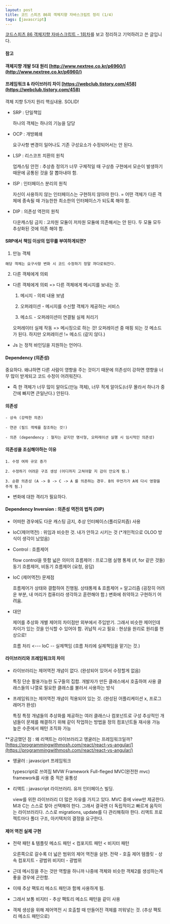 ```yaml
---
layout: post
title: 코드 스피츠 86회 객체지향 자바스크립트 정리 (1/4)
tags: [javascript]
---
```


 [코드스피츠 86 객체지향 자바스크립트 - 1회차](https://www.youtube.com/watch?v=E9NZ0YEZrYU)를 보고 정리하고 기억하려고 쓴 글입니다.
 
 #### 참고
 #### 객체지향 개발 5대 원리 [http://www.nextree.co.kr/p6960/](http://www.nextree.co.kr/p6960/)
 #### 프레임워크 & 라이브러리 차이 [https://webclub.tistory.com/458](https://webclub.tistory.com/458)
  
  객체 지향 5가지 원리 핵심내용.
  SOLID!

- SRP : 단일책임 

  하나의 객체는 하나의 기능을 담당

- OCP : 개방폐쇄 

  요구사항 변경이 일어나도 기존 구성요소가 수정되어서는 안 된다.

- LSP : 리스코프 치환의 원칙

  업캐스팅 안전 : 추상층 정의가 너무 구체적일 때 
  구상층 구현에서 모순이 발생하기 때문에 공통된 것을 잘 뽑아내야 함.

- ISP : 인터페이스 분리의 원칙 

  자신이 사용하지 않는 인터페이스는 구현하지 않아야 한다. 
  = 어떤 객체가 다른 객체에 종속될 때 가능한한 최소한의 인터페이스가 되도록 해야 함.

- DIP : 의존성 역전의 원칙

  다운캐스팅 금지 : 고차원 모듈이 저차원 모듈에 의존해서는 안 된다.
  두 모듈 모두 추상화된 것에 의존 해야 함.


#### SRP에서 책임 이상의 업무를 부여하게되면?

  1. 만능 객체 
  
    해당 객체는 요구사항 변화 시 코드 수정하기 정말 까다로워진다.

  2. 다른 객체에게 의뢰

- 다른 객체에게 의뢰 => 다른 객체에게 메시지를 보내는 것.

  1. 메시지 - 의뢰 내용 보냄

  2. 오퍼레이션 - 메시지를 수신할 객체가 제공하는 서비스

  3. 메소드 - 오퍼레이션이 연결될 실제 처리기

  오퍼레이터 실제 작동 => 메시징으로 하는 것!
  오퍼레이션 중 매핑 되는 것 메소드가 된다. 하지만 오퍼레이션 != 메소드 (같지 않다.)

 - Js 는 정적 바인딩을 지원하는 언어다.

 #### Dependency (의존성)

  중요하다. 왜냐하면 다른 사람이 영향을 주는 것이기 때문에 
  의존성이 강하면 영향을 너무 많이 받게되고 코드 수정이 어려워진다.

 - 즉 한 객체가 너무 많이 알아도(만능 객체), 너무 적게 알아도(너무 몰라서 하나가 중간에 빠지면 큰일난다.) 안된다.

 #### 의존성

    - 상속 (강력한 의존)

    - 연관 (필드 객체를 참조하는 것!)

    - 의존 (dependency : 철자는 같지만 명사형, 오퍼레이션 실행 시 임시적인 의존성)

 #### 의존성을 조심해야하는 이유

    1. 수정 여파 규모 증가

    2. 수정하기 어려운 구조 생성 (어디까지 고쳐야할 지 감이 안오게 됨.)

    3. 순환 의존성 (A -> B -> C -> A 를 의존하는 경우. B의 무언가가 A에 다시 영향을 주게 됨.)

 - 변화에 대한 격리가 필요하다.

 #### Dependency Inversion : 의존성 역전의 법칙 (DIP)

 - 어떠한 경우에도 다운 캐스팅 금지, 추상 인터페이스(폴리모피즘) 사용
 
 - IoC(제어역전) : 위임과 비슷한 것. 내가 안하고 시키는 것 (*개인적으로 OLOO 방식이 생각이 났었음)

 - Control : 흐름제어

    flow control을 뜻함 
    넓은 의미의 흐름제어 : 프로그램 실행 통제 (if, for 같은 것들)
    동기 흐름제어, 비동기 흐름제어 (요청, 응답)

 - IoC (제어역전) 문제점

    흐름제어가 상태와 결합하여 진행됨.
    상태통제 & 흐름제어 = 알고리즘 (굉장히 어려운 부분, 내 머리가 컴퓨터라 생각하고 훈련해야 함.)
    변화에 취약하고 구현하기 어려움.

 - 대안

    제어를 추상화
    개별 제어의 차이점만 외부에서 주입받기.
    그래서 비슷한 제어인데 차이가 있는 것을 인식할 수 있어야 함.
    귀납적 사고 필요 : 현상을 원리로 원리를 현상으로!

    흐름 처리 <--- IoC -- 실제책임 (흐름 처리에 실제책임을 맡기는 것.)

  #### 라이브러리와 프레임워크의 차이

 - 라이브러리는 제어역전 개념이 없다. (완성되어 있어서 수정할게 없음)

    특징
    단순 활용가능한 도구들의 집합.
    개발자가 만든 클래스에서 호출하여 사용
    클래스들의 나열로 필요한 클래스를 불러서 사용하는 방식

 - 프레임워크는 제어역전 개념이 적용되어 있는 것. (완성된 어플리케이션 x, 프로그래머가 완성)

    특징
    특정 개념들의 추상화를 제공하는 여러 클래스나 컴포넌트로 구성
    추상적인 개념들이 문제를 해결하기 위해 같이 작업하는 방법을 정의
    컴포넌트들 재사용 가능
    높은 수준에서 패턴 조직화 가능

  **궁금했던 점 : 왜 리액트는 라이브러리고 앵귤러는 프레임워크일까? [https://programmingwithmosh.com/react/react-vs-angular/](https://programmingwithmosh.com/react/react-vs-angular/)

 - 앵귤러 : javasciprt 프레임워크
 
    typescript로 쓰여짐
    MVW Framework
    Full-fleged MVC(완전한 mvc) framework를 사용 중
    적은 융통성

 - 리액트 : javascript 라이브러리. 유저 인터페이스 빌딩.

    view를 위한 라이브러리
    더 많은 자유를 가지고 있다.
    MVC 중에 view만 제공한다.
    M과 C는 스스로 찾아 선택해야 한다.
    그래서 결국엔 더 독립적이고 빠르게 움직이는 라이브러리다.
    스스로 migrations, update를 다 관리해줘야 한다.
    리액트 프로젝트마다 폴더 구조, 아키텍처의 결정을 요구한다.

  #### 제어 역전 실제 구현

 - 전략 패턴 & 템플릿 메소드 패턴 < 컴포지트 패턴 < 비지터 패턴 

    오른쪽으로 갈수록 더 넓은 범위의 제어 역전을 실현.
    전략 - 호출 제어
    템플릿 - 상속
    컴포지트 - 광범위
    비지터 - 광범위

 - 근데 메시징을 주는 것만 역할을 하니까 나중에 객체와 비슷한 객체2를 생성하는게 좋을 경우에 곤란함.

 - 이때 추상 팩토리 메소드 패턴과 함께 사용하게 됨.

 - 그래서 보통 비지터 - 추상 팩토리 메소드 패턴을 같이 사용

 - 객체 생성을 위해 제어역전 시 호출할 때 만들어진 객체를 끼워넣는 것. (추상 팩토리 메소드 패턴으로)

  
  